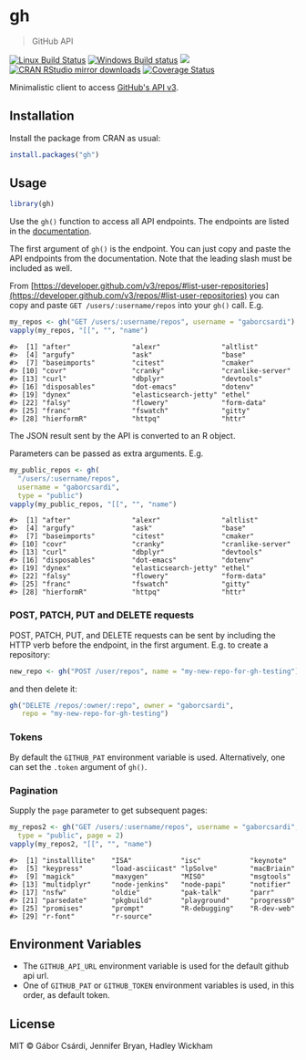 


# gh

> GitHub API

[![Linux Build Status](https://travis-ci.org/r-lib/gh.svg?branch=master)](https://travis-ci.org/r-lib/gh)
[![Windows Build status](https://ci.appveyor.com/api/projects/status/github/r-lib/gh?svg=true)](https://ci.appveyor.com/project/gaborcsardi/gh)
[![](http://www.r-pkg.org/badges/version/gh)](http://www.r-pkg.org/pkg/gh)
[![CRAN RStudio mirror downloads](http://cranlogs.r-pkg.org/badges/gh)](http://www.r-pkg.org/pkg/gh)
[![Coverage Status](https://img.shields.io/codecov/c/github/r-lib/gh/master.svg)](https://codecov.io/github/r-lib/gh?branch=master)

Minimalistic client to access
[GitHub's API v3](https://developer.github.com/v3/).

## Installation

Install the package from CRAN as usual:


```r
install.packages("gh")
```

## Usage


```r
library(gh)
```

Use the `gh()` function to access all API endpoints. The endpoints are
listed in the [documentation](https://developer.github.com/v3/).

The first argument of `gh()` is the endpoint. You can just copy and paste the 
API endpoints from the documentation. Note that the leading slash
must be included as well. 

From
[https://developer.github.com/v3/repos/#list-user-repositories](https://developer.github.com/v3/repos/#list-user-repositories)
you can copy and paste `GET /users/:username/repos` into your `gh()`
call. E.g.


```r
my_repos <- gh("GET /users/:username/repos", username = "gaborcsardi")
vapply(my_repos, "[[", "", "name")
```

```
#>  [1] "after"               "alexr"               "altlist"            
#>  [4] "argufy"              "ask"                 "base"               
#>  [7] "baseimports"         "citest"              "cmaker"             
#> [10] "covr"                "cranky"              "cranlike-server"    
#> [13] "curl"                "dbplyr"              "devtools"           
#> [16] "disposables"         "dot-emacs"           "dotenv"             
#> [19] "dynex"               "elasticsearch-jetty" "ethel"              
#> [22] "falsy"               "flowery"             "form-data"          
#> [25] "franc"               "fswatch"             "gitty"              
#> [28] "hierformR"           "httpq"               "httr"
```

The JSON result sent by the API is converted to an R object.

Parameters can be passed as extra arguments. E.g.


```r
my_public_repos <- gh(
  "/users/:username/repos",
  username = "gaborcsardi",
  type = "public")
vapply(my_public_repos, "[[", "", "name")
```

```
#>  [1] "after"               "alexr"               "altlist"            
#>  [4] "argufy"              "ask"                 "base"               
#>  [7] "baseimports"         "citest"              "cmaker"             
#> [10] "covr"                "cranky"              "cranlike-server"    
#> [13] "curl"                "dbplyr"              "devtools"           
#> [16] "disposables"         "dot-emacs"           "dotenv"             
#> [19] "dynex"               "elasticsearch-jetty" "ethel"              
#> [22] "falsy"               "flowery"             "form-data"          
#> [25] "franc"               "fswatch"             "gitty"              
#> [28] "hierformR"           "httpq"               "httr"
```

### POST, PATCH, PUT and DELETE requests

POST, PATCH, PUT, and DELETE requests can be sent by including the
HTTP verb before the endpoint, in the first argument. E.g. to
create a repository:


```r
new_repo <- gh("POST /user/repos", name = "my-new-repo-for-gh-testing")
```

and then delete it:


```r
gh("DELETE /repos/:owner/:repo", owner = "gaborcsardi",
   repo = "my-new-repo-for-gh-testing")
```

### Tokens

By default the `GITHUB_PAT` environment variable is used. Alternatively, 
one can set the `.token` argument of `gh()`.

### Pagination

Supply the `page` parameter to get subsequent pages:


```r
my_repos2 <- gh("GET /users/:username/repos", username = "gaborcsardi",
  type = "public", page = 2)
vapply(my_repos2, "[[", "", "name")
```

```
#>  [1] "installlite"    "ISA"            "isc"            "keynote"       
#>  [5] "keypress"       "load-asciicast" "lpSolve"        "macBriain"     
#>  [9] "magick"         "maxygen"        "MISO"           "msgtools"      
#> [13] "multidplyr"     "node-jenkins"   "node-papi"      "notifier"      
#> [17] "nsfw"           "oldie"          "pak-talk"       "parr"          
#> [21] "parsedate"      "pkgbuild"       "playground"     "progress0"     
#> [25] "promises"       "prompt"         "R-debugging"    "R-dev-web"     
#> [29] "r-font"         "r-source"
```

## Environment Variables

* The `GITHUB_API_URL` environment variable is used for the default github
  api url.
* One of `GITHUB_PAT` or `GITHUB_TOKEN` environment variables is used, in
  this order, as default token.


## License

MIT © Gábor Csárdi, Jennifer Bryan, Hadley Wickham

